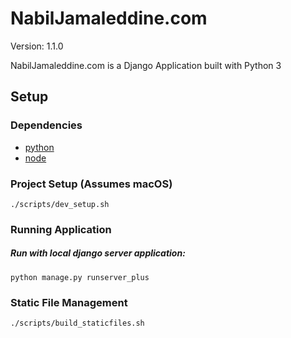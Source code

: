# NabilJamaleddine.com

Version: 1.1.0

NabilJamaleddine.com is a Django Application built with Python 3

## Setup
### Dependencies
* [python](https://www.python.org/)
* [node](https://nodejs.org/en/)

### Project Setup (Assumes macOS)
```
./scripts/dev_setup.sh
```

### Running Application
##### Run with local django server application:
```
python manage.py runserver_plus
```

### Static File Management
```
./scripts/build_staticfiles.sh
```
